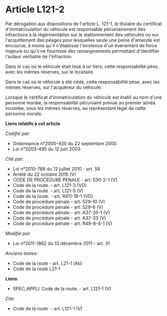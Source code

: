 # Article L121-2

Par dérogation aux dispositions de l'article L. 121-1, le titulaire du certificat d'immatriculation du véhicule est
responsable pécuniairement des infractions à la réglementation sur le stationnement des véhicules ou sur l'acquittement des
péages pour lesquelles seule une peine d'amende est encourue, à moins qu'il n'établisse l'existence d'un événement de force
majeure ou qu'il ne fournisse des renseignements permettant d'identifier l'auteur véritable de l'infraction. 

Dans le cas où le véhicule était loué à un tiers, cette responsabilité pèse, avec les mêmes réserves, sur le locataire. 

Dans le cas où le véhicule a été cédé, cette responsabilité pèse, avec les mêmes réserves, sur l'acquéreur du véhicule. 

Lorsque le certificat d'immatriculation du véhicule est établi au nom d'une personne morale, la responsabilité pécuniaire
prévue au premier alinéa incombe, sous les mêmes réserves, au représentant légal de cette personne morale.

**Liens relatifs à cet article**

_Codifié par_:

  - Ordonnance n°2000-930 du 22 septembre 2000
  - Loi n°2003-495 du 12 juin 2003

_Cité par_:

  - Loi n°2010-788 du 12 juillet 2010 - art. 58
  - Arrêté du 22 octobre 2015 (V)
  - CODE DE PROCEDURE PENALE - art. 530-2-1 (V)
  - Code de la route. - art. L121-3 (VD)
  - Code de la route. - art. L121-5 (V)
  - Code de la route. - art. R411-19-1 (VD)
  - Code de procédure pénale - art. 529-10 (V)
  - Code de procédure pénale - art. 529-6 (V)
  - Code de procédure pénale - art. A37-20-1 (V)
  - Code de procédure pénale - art. A37-33 (V)
  - Code de procédure pénale - art. R49-8-4-1 (V)

_Modifié par_:

  - Loi n°2011-1862 du 13 décembre 2011 - art. 31

_Anciens textes_:

  - Code de la route - art. L21-1 (Ab)
  - Code de la route L21-1

**Liens**:

  - SPEC_APPLI: Code de la route. - art. L121-1 (V)

_Cite_:

  - Code de la route. - art. L121-1 (V)
